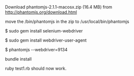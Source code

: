 Download phantomjs-2.1.1-macosx.zip (16.4 MB) from http://phantomjs.org/download.html

move the /bin/phantomjs in the zip to /usr/local/bin/phantomjs

$ sudo gem install selenium-webdriver

$ sudo gem install webdriver-user-agent

$ phantomjs --webdriver=9134

bundle install

ruby test1.rb should now work.
